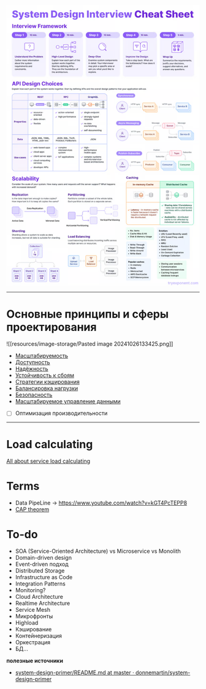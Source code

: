 ![Untitled](resources/image-storage/Untitled.png)

---

# Основные принципы и сферы проектирования

![[resources/image-storage/Pasted image 20241026133425.png]]
* [Масштабируемость](resources/scalability.md)
* [Доступность](resources/availability.md)
* [Надёжность](resources/realiability.md)
* [Устойчивость к сбоям](resources/resilience.md)
* [Стратегии кэширования](resources/cache-strategy.md)
* [Балансировка нагрузки](resources/load-balancer.md)
* [Безопасность](resources/security.md)
* [Масштабируемое управление данными](resources/scaling-data-control.md)

- [ ]  Оптимизация производительности

---

# Load calculating

[All about service load calculating](resources/load-calculating.md)

# Terms
* Data PipeLine -> https://www.youtube.com/watch?v=kGT4PcTEPP8
* [CAP theorem](resources/cap-theorem.md)

# To-do
- SOA (Service-Oriented Architecture) vs Microservice vs Monolith
- Domain-driven design
- Event-driven подход
- Distributed Storage
- Infrastructure as Code
- Integration Patterns
- Monitoring?
- Cloud Architecture
- Realtime Architecture
- Service Mesh
- Микрофронты
- Highload
- Кэширование
- Контейнеризация
- Оркестрация
- БД...


**полезные источники**
* [system-design-primer/README.md at master · donnemartin/system-design-primer](https://github.com/donnemartin/system-design-primer/blob/master/README.md#appendix)
